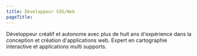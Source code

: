 ```yaml
---
title: Développeur SIG/Web
pageTitle:
---
```


Développeur créatif et autonome avec plus de huit ans d'expérience dans la
conception et création d'applications web.
Expert en cartographie interactive et applications multi supports.
